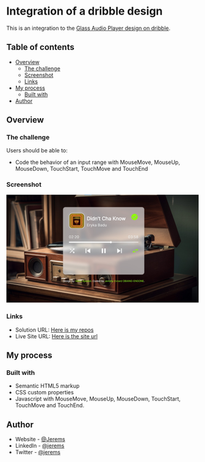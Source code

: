 # Integration of a dribble design

This is an integration to the [Glass Audio Player design on dribble](https://dribbble.com/shots/23528020-Glass-Audio-Player).

## Table of contents

- [Overview](#overview)
  - [The challenge](#the-challenge)
  - [Screenshot](#screenshot)
  - [Links](#links)
- [My process](#my-process)
  - [Built with](#built-with)
- [Author](#author)

## Overview

### The challenge

Users should be able to:

- Code the behavior of an input range with MouseMove, MouseUp, MouseDown, TouchStart, TouchMove and TouchEnd

### Screenshot

![](./assets/images/screen.jpg)

### Links

- Solution URL: [Here is my repos](https://github.com/Jerems412Dev/Music_player)
- Live Site URL: [Here is the site url](https://github.com/Jerems412Dev/Music_player)

## My process

### Built with

- Semantic HTML5 markup
- CSS custom properties
- Javascript with MouseMove, MouseUp, MouseDown, TouchStart, TouchMove and TouchEnd.

## Author

- Website - [@Jerems](#)
- LinkedIn - [@jerems](https://www.linkedin.com/in/j%C3%A9r%C3%A9my-evrard-obiang-engone-257436247/)
- Twitter - [@jerems](<https://www.twitter.com/yourusername](https://x.com/jeremsOb)>)
